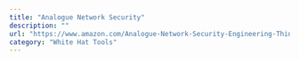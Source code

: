 ```yaml
---
title: "Analogue Network Security"
description: ""
url: "https://www.amazon.com/Analogue-Network-Security-Engineering-Thinking/dp/B07C39RDBW"
category: "White Hat Tools"
---
```

